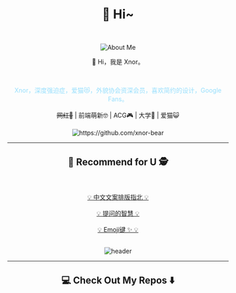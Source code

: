 <h1 align="center"> 👋 Hi~ </h1>
<br>

<p align="center">
  <img align="center" alt="About Me" src="https://github-readme-stats.vercel.app/api?username=xnor-bear&show_icons=true" />
</p>
<p align="center">
  🌱 Hi，我是 Xnor。
</p>
<br>
 
<p align="center">
  <span style="color: #97DFFD">Xnor，深度强迫症，爱猫😻，外貌协会资深会员，喜欢简约的设计，Google Fans。
  </span>
  <br> <br>
  <s>网红👻</s> | 前端萌新🤓 | ACG🎮 | 大学🐶 | 爱猫😺 
  <br> <br>
  <img src="https://komarev.com/ghpvc/?username=xnor-bear&label=++偷瞄人数+++" alt="https://github.com/xnor-bear" />
</p>

<hr>

<h2  align="center">🎏 Recommend for U 🕵</h2>
<br>
<p align="center">
<a href="https://github.com/mzlogin/chinese-copywriting-guidelines">💡 中文文案排版指北 💡</a>
  <br> <br>
  <a href="https://github.com/tvvocold/How-To-Ask-Questions-The-Smart-Way">💡 提问的智慧 💡</a>
  <br> <br>
  <a href="https://allcontributors.org/docs/zh-cn/emoji-key">💡 Emoji键 ✨ 💡</a>
  
</p>
<br>

<div align="center">
  <img src="https://raw.githubusercontent.com/Xnor-bear/Living-room-for-Pic/master/cat1.gif" alt="header"/>
</div>

<hr>

<h2  align="center">💻 Check Out My Repos ⬇️</h2>
